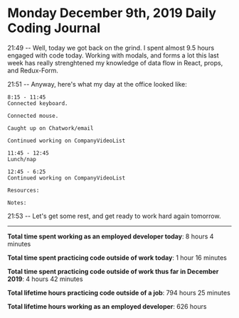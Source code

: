 # Monday December 9th, 2019 Daily Coding Journal

21:49 -- Well, today we got back on the grind. I spent almost 9.5 hours engaged with code today. Working with modals, and forms a lot this last week has really strenghtened my knowledge of data flow in React, props, and Redux-Form.

21:51 -- Anyway, here's what my day at the office looked like:
```
8:15 - 11:45
Connected keyboard.

Connected mouse.

Caught up on Chatwork/email

Continued working on CompanyVideoList

11:45 - 12:45
Lunch/nap

12:45 - 6:25
Continued working on CompanyVideoList

Resources:

Notes:
```

21:53 -- Let's get some rest, and get ready to work hard again tomorrow.
___
**Total time spent working as an employed developer today**: 8 hours 4 minutes

**Total time spent practicing code outside of work today**: 1 hour 16 minutes

**Total time spent practicing code outside of work thus far in December 2019**: 4 hours 42 minutes

**Total lifetime hours practicing code outside of a job**: 794 hours 25 minutes

**Total lifetime hours working as an employed developer**: 626 hours